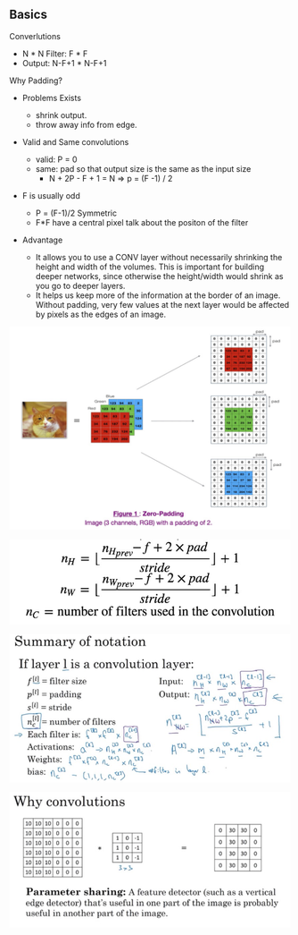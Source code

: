 ## Basics

Converlutions
- N * N   Filter: F * F
- Output: N-F+1 * N-F+1


Why Padding?
- Problems Exists
    - shrink output.
    - throw away info from edge.
    
- Valid and Same convolutions
    - valid: P = 0
    - same: pad so that output size is the same as the input size
        - N + 2P - F + 1 = N   => p = (F -1) / 2

- F is usually odd
    - P = (F-1)/2 Symmetric
    - F*F have a central pixel talk about the positon of the filter

- Advantage
    - It allows you to use a CONV layer without necessarily shrinking the height and width of the volumes. This is important for building deeper networks, since otherwise the height/width would shrink as you go to deeper layers. 
    - It helps us keep more of the information at the border of an image. Without padding, very few values at the next layer would be affected by pixels as the edges of an image.

![](../images/CNN/zero_padding.jpg)

![](../images/CNN/stride.jpg)


    
![](../images/cnn_size_cal.jpg)



![](../images/cnn_advantage.jpg)

